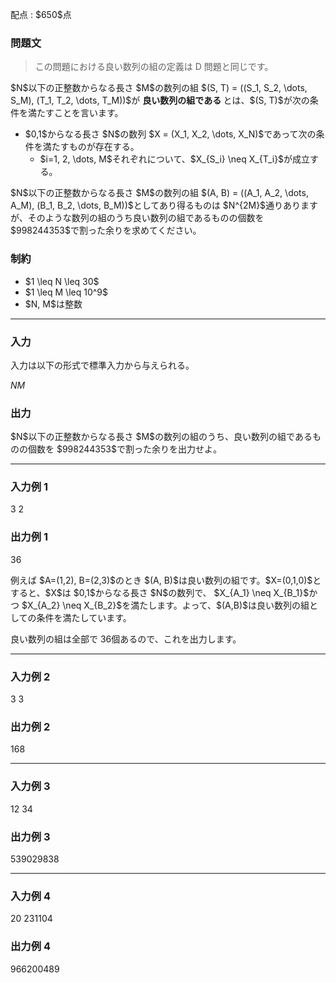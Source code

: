 
<div>

<span>

<span>

<p>
配点 : $650$点
</p>

<div>

<section>

### **問題文**

<blockquote>

<p>
この問題における良い数列の組の定義は D 問題と同じです。
</p>

</blockquote>

<p>
$N$以下の正整数からなる長さ $M$の数列の組 $(S, T) = ((S_1, S_2, \dots, S_M), (T_1, T_2, \dots, T_M))$が 
<strong>
良い数列の組である
</strong>
とは、$(S, T)$が次の条件を満たすことを言います。
</p>

<ul>

<li>
$0,1$からなる長さ $N$の数列 $X = (X_1, X_2, \dots, X_N)$であって次の条件を満たすものが存在する。
<ul>

<li>
$i=1, 2, \dots, M$それぞれについて、$X_{S_i} \neq X_{T_i}$が成立する。
</li>

</ul>

</li>

</ul>

<p>
$N$以下の正整数からなる長さ $M$の数列の組 $(A, B) = ((A_1, A_2, \dots, A_M), (B_1, B_2, \dots, B_M))$としてあり得るものは $N^{2M}$通りありますが、そのような数列の組のうち良い数列の組であるものの個数を $998244353$で割った余りを求めてください。
</p>

</section>

</div>

<div>

<section>

### **制約**

<ul>

<li>
$1 \leq N \leq 30$
</li>

<li>
$1 \leq M \leq 10^9$
</li>

<li>
$N, M$は整数
</li>

</ul>

</section>

</div>

---

<div>

<div>

<section>

### **入力**

<p>
入力は以下の形式で標準入力から与えられる。
</p>

<div>

$N$$M$
</div>

</section>

</div>

<div>

<section>

### **出力**

<p>
$N$以下の正整数からなる長さ $M$の数列の組のうち、良い数列の組であるものの個数を $998244353$で割った余りを出力せよ。
</p>

</section>

</div>

</div>

---

<div>

<section>

### **入力例 1**

<div>

3 2

</div>

</section>

</div>

<div>

<section>

### **出力例 1**

<div>

36

</div>

<p>
例えば $A=(1,2), B=(2,3)$のとき $(A, B)$は良い数列の組です。$X=(0,1,0)$とすると、$X$は $0,1$からなる長さ $N$の数列で、 $X_{A_1} \neq X_{B_1}$かつ $X_{A_2} \neq X_{B_2}$を満たします。よって、$(A,B)$は良い数列の組としての条件を満たしています。

良い数列の組は全部で $36$個あるので、これを出力します。
</p>

</section>

</div>

---

<div>

<section>

### **入力例 2**

<div>

3 3

</div>

</section>

</div>

<div>

<section>

### **出力例 2**

<div>

168

</div>

</section>

</div>

---

<div>

<section>

### **入力例 3**

<div>

12 34

</div>

</section>

</div>

<div>

<section>

### **出力例 3**

<div>

539029838

</div>

</section>

</div>

---

<div>

<section>

### **入力例 4**

<div>

20 231104

</div>

</section>

</div>

<div>

<section>

### **出力例 4**

<div>

966200489

</div>

</section>

</div>

</span>

</span>

</div>
